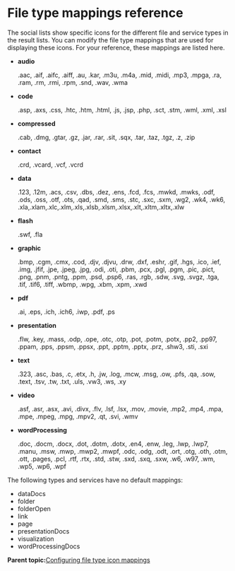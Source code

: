 # File type mappings reference

The social lists show specific icons for the different file and service types in the result lists. You can modify the file type mappings that are used for displaying these icons. For your reference, these mappings are listed here.

-   **audio**

    .aac, .aif, .aifc, .aiff, .au, .kar, .m3u, .m4a, .mid, .midi, .mp3, .mpga, .ra, .ram, .rm, .rmi, .rpm, .snd, .wav, .wma

-   **code**

    .asp, .axs, .css, .htc, .htm, .html, .js, .jsp, .php, .sct, .stm, .wml, .xml, .xsl

-   **compressed**

    .cab, .dmg, .gtar, .gz, .jar, .rar, .sit, .sqx, .tar, .taz, .tgz, .z, .zip

-   **contact**

    .crd, .vcard, .vcf, .vcrd

-   **data**

    .123, .12m, .acs, .csv, .dbs, .dez, .ens, .fcd, .fcs, .mwkd, .mwks, .odf, .ods, .oss, .otf, .ots, .qad, .smd, .sms, .stc, .sxc, .sxm, .wg2, .wk4, .wk6, .xla,.xlam,.xlc,.xlm,.xls,.xlsb,.xlsm,.xlsx,.xlt,.xltm,.xltx,.xlw

-   **flash**

    .swf, .fla

-   **graphic**

    .bmp, .cgm, .cmx, .cod, .djv, .djvu, .drw, .dxf, .eshr, .gif, .hgs, .ico, .ief, .img, .jfif, .jpe, .jpeg, .jpg, .odi, .oti, .pbm, .pcx, .pgl, .pgm, .pic, .pict, .png, .pnm, .pntg, .ppm, .psd, .psp6, .ras, .rgb, .sdw, .svg, .svgz, .tga, .tif, .tif6, .tiff, .wbmp, .wpg, .xbm, .xpm, .xwd

-   **pdf**

    .ai, .eps, .ich, .ich6, .iwp, .pdf, .ps

-   **presentation**

    .flw, .key, .mass, .odp, .ope, .otc, .otp, .pot, .potm, .potx, .pp2, .pp97, .ppam, .pps, .ppsm, .ppsx, .ppt, .pptm, .pptx, .prz, .shw3, .sti, .sxi

-   **text**

    .323, .asc, .bas, .c, .etx, .h, .jw, .log, .mcw, .msg, .ow, .pfs, .qa, .sow, .text, .tsv, .tw, .txt, .uls, .vw3, .ws, .xy

-   **video**

    .asf, .asr, .asx, .avi, .divx, .flv, .lsf, .lsx, .mov, .movie, .mp2, .mp4, .mpa, .mpe, .mpeg, .mpg, .mpv2, .qt, .svi, .wmv

-   **wordProcessing**

    .doc, .docm, .docx, .dot, .dotm, .dotx, .en4, .enw, .leg, .lwp, .lwp7, .manu, .msw, .mwp, .mwp2, .mwpf, .odc, .odg, .odt, .ort, .otg, .oth, .otm, .ott, .pages, .pcl, .rtf, .rtx, .std, .stw, .sxd, .sxq, .sxw, .w6, .w97, .wm, .wp5, .wp6, .wpf


The following types and services have no default mappings:

-   dataDocs
-   folder
-   folderOpen
-   link
-   page
-   presentationDocs
-   visualization
-   wordProcessingDocs

**Parent topic:**[Configuring file type icon mappings](../social/soc_rendr_cfg_filetype_map.md)

